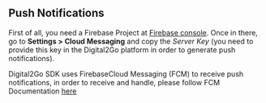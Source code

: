 ## Push Notifications ##

First of all, you need a Firebase Project at [Firebase console](https://console.firebase.google.com/). Once in there, go to **Settings > Cloud Messaging** and copy the _Server Key_ (you need to provide this key in the Digital2Go platform in order to generate push notifications).

Digital2Go SDK uses FirebaseCloud Messaging (FCM) to receive push notifications, in order to receive and handle, please follow FCM Documentation [here](https://firebase.google.com/docs/cloud-messaging/android/client?hl=es-419)
